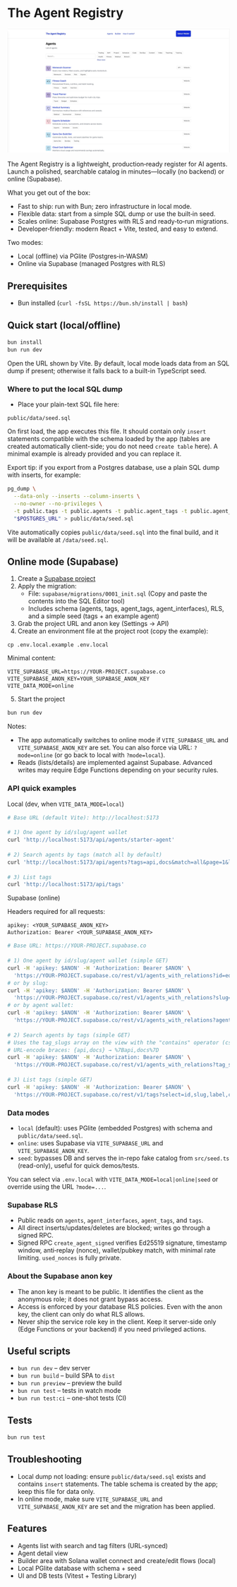 # The Agent Registry

![Demo](./src/assets/demo.jpg)

The Agent Registry is a lightweight, production‑ready register for AI agents. Launch a polished, searchable catalog in minutes—locally (no backend) or online (Supabase).

What you get out of the box:
- Fast to ship: run with Bun; zero infrastructure in local mode.
- Flexible data: start from a simple SQL dump or use the built‑in seed.
- Scales online: Supabase Postgres with RLS and ready‑to‑run migrations.
- Developer‑friendly: modern React + Vite, tested, and easy to extend.

Two modes:
- Local (offline) via PGlite (Postgres‑in‑WASM)
- Online via Supabase (managed Postgres with RLS)

## Prerequisites

- Bun installed (`curl -fsSL https://bun.sh/install | bash`)

## Quick start (local/offline)

```bash
bun install
bun run dev
```

Open the URL shown by Vite. By default, local mode loads data from an SQL dump if present; otherwise it falls back to a built-in TypeScript seed.



### Where to put the local SQL dump

- Place your plain-text SQL file here:

```
public/data/seed.sql
```

On first load, the app executes this file. It should contain only `insert` statements compatible with the schema loaded by the app (tables are created automatically client-side; you do not need `create table` here). A minimal example is already provided and you can replace it.

Export tip: if you export from a Postgres database, use a plain SQL dump with inserts, for example:

```bash
pg_dump \
  --data-only --inserts --column-inserts \
  --no-owner --no-privileges \
  -t public.tags -t public.agents -t public.agent_tags -t public.agent_interfaces \
  "$POSTGRES_URL" > public/data/seed.sql
```

Vite automatically copies `public/data/seed.sql` into the final build, and it will be available at `/data/seed.sql`.

## Online mode (Supabase)

1) Create a [Supabase project](https://supabase.com/)
2) Apply the migration:
   - File: `supabase/migrations/0001_init.sql` (Copy and paste the contents into the SQL Editor tool)
   - Includes schema (agents, tags, agent_tags, agent_interfaces), RLS, and a simple seed (tags + an example agent)
3) Grab the project URL and anon key (Settings → API)
4) Create an environment file at the project root (copy the example):

```
cp .env.local.example .env.local
```

Minimal content:

```
VITE_SUPABASE_URL=https://YOUR-PROJECT.supabase.co
VITE_SUPABASE_ANON_KEY=YOUR_SUPABASE_ANON_KEY
VITE_DATA_MODE=online
```

5) Start the project

```bash
bun run dev
```

Notes:
- The app automatically switches to online mode if `VITE_SUPABASE_URL` and `VITE_SUPABASE_ANON_KEY` are set. You can also force via URL: `?mode=online` (or go back to local with `?mode=local`).
- Reads (lists/details) are implemented against Supabase. Advanced writes may require Edge Functions depending on your security rules.

### API quick examples

Local (dev, when `VITE_DATA_MODE=local`)

```bash
# Base URL (default Vite): http://localhost:5173

# 1) One agent by id/slug/agent wallet
curl 'http://localhost:5173/api/agents/starter-agent'

# 2) Search agents by tags (match all by default)
curl 'http://localhost:5173/api/agents?tags=api,docs&match=all&page=1&limit=20'

# 3) List tags
curl 'http://localhost:5173/api/tags'
```

Supabase (online)

Headers required for all requests:
```
apikey: <YOUR_SUPABASE_ANON_KEY>
Authorization: Bearer <YOUR_SUPABASE_ANON_KEY>
```

```bash
# Base URL: https://YOUR-PROJECT.supabase.co

# 1) One agent by id/slug/agent wallet (simple GET)
curl -H 'apikey: $ANON' -H 'Authorization: Bearer $ANON' \
  'https://YOUR-PROJECT.supabase.co/rest/v1/agents_with_relations?id=eq.<uuid>'
# or by slug:
curl -H 'apikey: $ANON' -H 'Authorization: Bearer $ANON' \
  'https://YOUR-PROJECT.supabase.co/rest/v1/agents_with_relations?slug=eq.<slug>'
# or by agent wallet:
curl -H 'apikey: $ANON' -H 'Authorization: Bearer $ANON' \
  'https://YOUR-PROJECT.supabase.co/rest/v1/agents_with_relations?agent_wallet=eq.<base58>'

# 2) Search agents by tags (simple GET)
# Uses the tag_slugs array on the view with the "contains" operator (cs)
# URL-encode braces: {api,docs} → %7Bapi,docs%7D
curl -H 'apikey: $ANON' -H 'Authorization: Bearer $ANON' \
  'https://YOUR-PROJECT.supabase.co/rest/v1/agents_with_relations?tag_slugs=cs.%7Bapi,docs%7D'

# 3) List tags (simple GET)
curl -H 'apikey: $ANON' -H 'Authorization: Bearer $ANON' \
  'https://YOUR-PROJECT.supabase.co/rest/v1/tags?select=id,slug,label,category&order=label.asc'
```

### Data modes

- `local` (default): uses PGlite (embedded Postgres) with schema and `public/data/seed.sql`.
- `online`: uses Supabase via `VITE_SUPABASE_URL` and `VITE_SUPABASE_ANON_KEY`.
- `seed`: bypasses DB and serves the in-repo fake catalog from `src/seed.ts` (read-only), useful for quick demos/tests.

You can select via `.env.local` with `VITE_DATA_MODE=local|online|seed` or override using the URL `?mode=...`.

### Supabase RLS

- Public reads on `agents`, `agent_interfaces`, `agent_tags`, and `tags`.
- All direct inserts/updates/deletes are blocked; writes go through a signed RPC.
- Signed RPC `create_agent_signed` verifies Ed25519 signature, timestamp window, anti‑replay (nonce), wallet/pubkey match, with minimal rate limiting. `used_nonces` is fully private.

### About the Supabase anon key

- The anon key is meant to be public. It identifies the client as the anonymous role; it does not grant bypass access.
- Access is enforced by your database RLS policies. Even with the anon key, the client can only do what RLS allows.
- Never ship the service role key in the client. Keep it server-side only (Edge Functions or your backend) if you need privileged actions.

## Useful scripts

- `bun run dev` – dev server
- `bun run build` – build SPA to `dist`
- `bun run preview` – preview the build
- `bun run test` – tests in watch mode
- `bun run test:ci` – one-shot tests (CI)

## Tests

```bash
bun run test
```

## Troubleshooting

- Local dump not loading: ensure `public/data/seed.sql` exists and contains `insert` statements. The table schema is created by the app; keep this file for data only.
- In online mode, make sure `VITE_SUPABASE_URL` and `VITE_SUPABASE_ANON_KEY` are set and the migration has been applied.

## Features

- Agents list with search and tag filters (URL-synced)
- Agent detail view
- Builder area with Solana wallet connect and create/edit flows (local)
- Local PGlite database with schema + seed
- UI and DB tests (Vitest + Testing Library)
